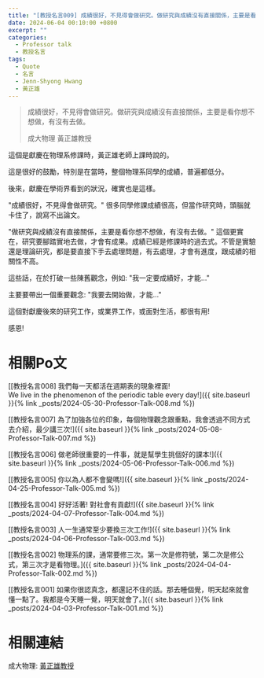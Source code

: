 ```yaml
---
title: "[教授名言009] 成績很好，不見得會做研究。做研究與成績沒有直接關係，主要是看你想不想做，有沒有去做。"
date: 2024-06-04 00:10:00 +0800
excerpt: ""
categories:
  - Professor talk
  - 教授名言
tags:
  - Quote
  - 名言
  - Jenn-Shyong Hwang
  - 黃正雄
---
```


> 成績很好，不見得會做研究。做研究與成績沒有直接關係，主要是看你想不想做，有沒有去做。
>
> 成大物理 黃正雄教授

這個是獻慶在物理系修課時，黃正雄老師上課時說的。

這是很好的鼓勵，特別是在當時，整個物理系同學的成績，普遍都低分。

後來，獻慶在學術界看到的狀況，確實也是這樣。

"成績很好，不見得會做研究。" 很多同學修課成績很高，但當作研究時，頭腦就卡住了，說寫不出論文。

"做研究與成績沒有直接關係，主要是看你想不想做，有沒有去做。" 這個更實在，研究要腳踏實地去做，才會有成果。成績已經是修課時的過去式。不管是實驗還是理論研究，都是要直接下手去處理問題，有去處理，才會有進度，跟成績的相關性不高。

這些話，在於打破一些陳舊觀念，例如: "我一定要成績好，才能..."

主要要帶出一個重要觀念: "我要去開始做，才能..."

這個對獻慶後來的研究工作，或業界工作，或面對生活，都很有用!

感恩!

# 相關Po文

[[教授名言008] 我們每一天都活在週期表的現象裡面! <br> We live in the phenomenon of the periodic table every day!]({{ site.baseurl }}{% link _posts/2024-05-30-Professor-Talk-008.md %})

[[教授名言007] 為了加強各位的印象，每個物理觀念跟重點，我會透過不同方式去介紹，最少講三次!]({{ site.baseurl }}{% link _posts/2024-05-08-Professor-Talk-007.md %})

[[教授名言006] 做老師很重要的一件事，就是幫學生挑個好的課本!]({{ site.baseurl }}{% link _posts/2024-05-06-Professor-Talk-006.md %})

[[教授名言005] 你以為人都不會變嗎!]({{ site.baseurl }}{% link _posts/2024-04-25-Professor-Talk-005.md %})  

[[教授名言004] 好好活著! 對社會有貢獻!]({{ site.baseurl }}{% link _posts/2024-04-07-Professor-Talk-004.md %})

[[教授名言003] 人一生通常至少要換三次工作!]({{ site.baseurl }}{% link _posts/2024-04-06-Professor-Talk-003.md %})

[[教授名言002] 物理系的課，通常要修三次。第一次是修符號，第二次是修公式，第三次才是看物理。]({{ site.baseurl }}{% link _posts/2024-04-04-Professor-Talk-002.md %})

[[教授名言001] 如果你很認真念，都還記不住的話。那去睡個覺，明天起來就會懂一點了。我都是今天睡一覺，明天就會了。]({{ site.baseurl }}{% link _posts/2024-04-03-Professor-Talk-001.md %})

# 相關連結

成大物理: [黃正雄教授](https://www.phys.ncku.edu.tw/committees-detail/132/)
